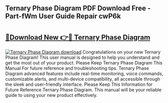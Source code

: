 ## Ternary Phase Diagram PDF Download Free - Part-fWm User Guide Repair cwP6k

# <h2><a href="http://dfoj8tf.blite.top/?on=Ternary+Phase+Diagram">🔗Download New 👉🔴 Ternary Phase Diagram</a></h2>

[![Ternary Phase Diagram download](https://i.imgur.com/lujVjoI.png)](http://dfoj8tf.blite.top/?on=Ternary+Phase+Diagram)
Congratulations on your new Ternary Phase Diagram! This user manual is designed to help you understand and get the most out of your product. Please Keep Ternary Phase Diagram This Manual For future reference and troubleshooting tips. Ternary Phase Diagram advanced features include real-time monitoring, voice commands, customizable alerts, and multi-device compatibility, all accessible through the sleek and user-friendly interface. Please Keep This Information for Future Reference Ternary Phase Diagram. This manual will be your reliable guide to using your new product effectively.
